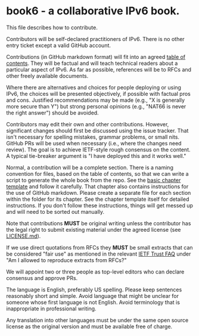 # book6 - a collaborative IPv6 book.

This file describes how to contribute.

Contributors will be self-declared practitioners of IPv6. There is no other entry ticket except a valid GitHub account.

Contributions (in GitHub markdown format) will fit into an agreed [table of contents](Contents.md). They will be factual and will teach technical readers about a particular aspect of IPv6. As far as possible, references will be to RFCs and other freely available documents.

Where there are alternatives and choices for people deploying or using IPv6, the choices will be presented objectively, if possible with factual pros and cons. Justified recommendations may be made (e.g., "X is generally more secure than Y") but strong personal opinions (e.g., "NAT66 is never the right answer") should be avoided.

Contributors may edit their own and other contributions. However, significant changes should first be discussed using the issue tracker. That isn't necessary for spelling mistakes, grammar problems, or small nits. GitHub PRs will be used when necessary (i.e., where the changes need review). The goal is to achieve IETF-style rough consensus on the content. A typical tie-breaker argument is "I have deployed this and it works well."

Normal, a contribution will be a complete section. There is a naming convention for files, based on the table of contents, so that we can write a script to generate the whole book from the repo. See the [basic chapter template](99.%20Chapter%20Template/99.%20Chapter%20Template.md) and follow it carefully.
That chapter also contains instructions for the use of GitHub markdown.  Please create a separate file for each section within the folder for its chapter. See the chapter template itself for detailed instructions. If you don't follow these instructions, things will get messed up and will need to be sorted out manually.

Note that contributions **MUST** be original writing unless the contributor has the legal right to submit existing material under the agreed license (see [LICENSE.md](LICENSE.md)).

If we use direct quotations from RFCs they **MUST** be small extracts that can be considered "fair use" as mentioned in the relevant [IETF Trust FAQ](https://trustee.ietf.org/about/faq/#reproducing-rfcs) under "Am I allowed to reproduce extracts from RFCs?"

We will appoint two or three people as top-level editors who can declare consensus and approve PRs.

The language is English, preferably US spelling. Please keep sentences reasonably short and simple. Avoid language that might be unclear for someone whose first language is not English. Avoid terminology that is inappropriate in professional writing.

Any translation into other languages must be under the same open source license as the original version and must be available free of charge.

